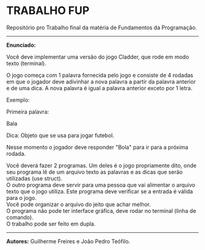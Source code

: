# TRABALHO FUP

Repositório pro Trabalho final da matéria de Fundamentos da Programação.

---

**Enunciado:**

Você deve implementar uma versão do jogo Cladder, que rode em modo texto (terminal).

O jogo começa com 1 palavra fornecida pelo jogo e consiste de 4 rodadas em que o jogador deve adivinhar a nova palavra a partir da palavra anterior e de uma dica. A nova palavra é igual a palavra anterior exceto por 1 letra.

Exemplo:

Primeira palavra:

Bala

Dica: Objeto que se usa para jogar futebol.

Nesse momento o jogador deve responder "Bola" para ir para a próxima rodada.

Você deverá fazer 2 programas. Um deles é o jogo propriamente dito, onde seu programa lê de um arquivo texto as palavras e as dicas que serão utilizadas (use struct).  
O outro programa deve servir para uma pessoa que vai alimentar o arquivo texto que o jogo utiliza. Este programa deve verificar se a entrada é válida para o jogo.  
Você pode organizar o arquivo do jeito que achar melhor.  
O programa não pode ter interface gráfica, deve rodar no terminal (linha de comando).  
O trabalho pode ser feito em dupla.

---

**Autores:** Guilherme Freires e João Pedro Teófilo.
